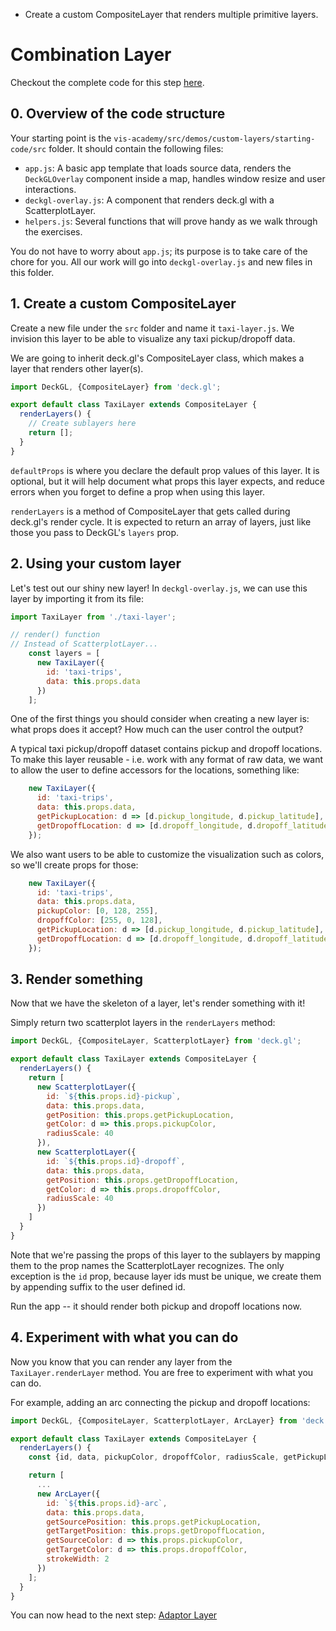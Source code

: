 <!-- INJECT:"CombinationLayer" heading -->

<ul class='insert learning-objectives'>
<li>Create a custom CompositeLayer that renders multiple primitive layers.</li>
</ul>

# Combination Layer

Checkout the complete code for this step
[here](https://github.com/uber-common/vis-academy/tree/master/demos/custom-layers/1-combination-layer).

## 0. Overview of the code structure

Your starting point is the `vis-academy/src/demos/custom-layers/starting-code/src` folder. It should contain the following files:

- `app.js`: A basic app template that loads source data, renders the `DeckGLOverlay` component inside a map, handles window resize and user interactions.
- `deckgl-overlay.js`: A component that renders deck.gl with a ScatterplotLayer.
- `helpers.js`: Several functions that will prove handy as we walk through the exercises.

You do not have to worry about `app.js`; its purpose is to take care of the chore for you. All our work will go into `deckgl-overlay.js` and new files in this folder.

## 1. Create a custom CompositeLayer

Create a new file under the `src` folder and name it `taxi-layer.js`. We invision this layer to be able to visualize any taxi pickup/dropoff data.

We are going to inherit deck.gl's CompositeLayer class, which makes a layer that renders other layer(s).

```js
import DeckGL, {CompositeLayer} from 'deck.gl';

export default class TaxiLayer extends CompositeLayer {
  renderLayers() {
    // Create sublayers here
    return [];
  }
}
```

`defaultProps` is where you declare the default prop values of this layer. It is optional, but it will help document what props this layer expects, and reduce errors when you forget to define a prop when using this layer.

`renderLayers` is a method of CompositeLayer that gets called during deck.gl's render cycle. It is expected to return an array of layers, just like those you pass to DeckGL's `layers` prop.


## 2. Using your custom layer

Let's test out our shiny new layer! In `deckgl-overlay.js`, we can use this layer by importing it from its file:

```js
import TaxiLayer from './taxi-layer';

// render() function
// Instead of ScatterplotLayer...
    const layers = [
      new TaxiLayer({
        id: 'taxi-trips',
        data: this.props.data
      })
    ];
```

One of the first things you should consider when creating a new layer is: what props does it accept? How much can the user control the output?

A typical taxi pickup/dropoff dataset contains pickup and dropoff locations. To make this layer reusable - i.e. work with any format of raw data, we want to allow the user to define accessors for the locations, something like:

```js
    new TaxiLayer({
      id: 'taxi-trips',
      data: this.props.data,
      getPickupLocation: d => [d.pickup_longitude, d.pickup_latitude],
      getDropoffLocation: d => [d.dropoff_longitude, d.dropoff_latitude]
    });
```

We also want users to be able to customize the visualization such as colors, so we'll create props for those:
```js
    new TaxiLayer({
      id: 'taxi-trips',
      data: this.props.data,
      pickupColor: [0, 128, 255],
      dropoffColor: [255, 0, 128],
      getPickupLocation: d => [d.pickup_longitude, d.pickup_latitude],
      getDropoffLocation: d => [d.dropoff_longitude, d.dropoff_latitude]
    });
```


## 3. Render something

Now that we have the skeleton of a layer, let's render something with it!

Simply return two scatterplot layers in the `renderLayers` method:
```js
import DeckGL, {CompositeLayer, ScatterplotLayer} from 'deck.gl';

export default class TaxiLayer extends CompositeLayer {
  renderLayers() {
    return [
      new ScatterplotLayer({
        id: `${this.props.id}-pickup`,
        data: this.props.data,
        getPosition: this.props.getPickupLocation,
        getColor: d => this.props.pickupColor,
        radiusScale: 40
      }),
      new ScatterplotLayer({
        id: `${this.props.id}-dropoff`,
        data: this.props.data,
        getPosition: this.props.getDropoffLocation,
        getColor: d => this.props.dropoffColor,
        radiusScale: 40
      })
    ]
  }
}
```

Note that we're passing the props of this layer to the sublayers by mapping them to the prop names the ScatterplotLayer recognizes. The only exception is the `id` prop, because layer ids must be unique, we create them by appending suffix to the user defined id.

Run the app -- it should render both pickup and dropoff locations now.


## 4. Experiment with what you can do

Now you know that you can render any layer from the `TaxiLayer.renderLayer` method. You are free to experiment with what you can do.

For example, adding an arc connecting the pickup and dropoff locations:

```js
import DeckGL, {CompositeLayer, ScatterplotLayer, ArcLayer} from 'deck.gl';

export default class TaxiLayer extends CompositeLayer {
  renderLayers() {
    const {id, data, pickupColor, dropoffColor, radiusScale, getPickupLocation, getDropoffLocation} = this.props;

    return [
      ...
      new ArcLayer({
        id: `${this.props.id}-arc`,
        data: this.props.data,
        getSourcePosition: this.props.getPickupLocation,
        getTargetPosition: this.props.getDropoffLocation,
        getSourceColor: d => this.props.pickupColor,
        getTargetColor: d => this.props.dropoffColor,
        strokeWidth: 2
      })
    ];
  }
}
```

You can now head to the next step:
[Adaptor Layer](#/custom-layers/2-adaptor-layer)
